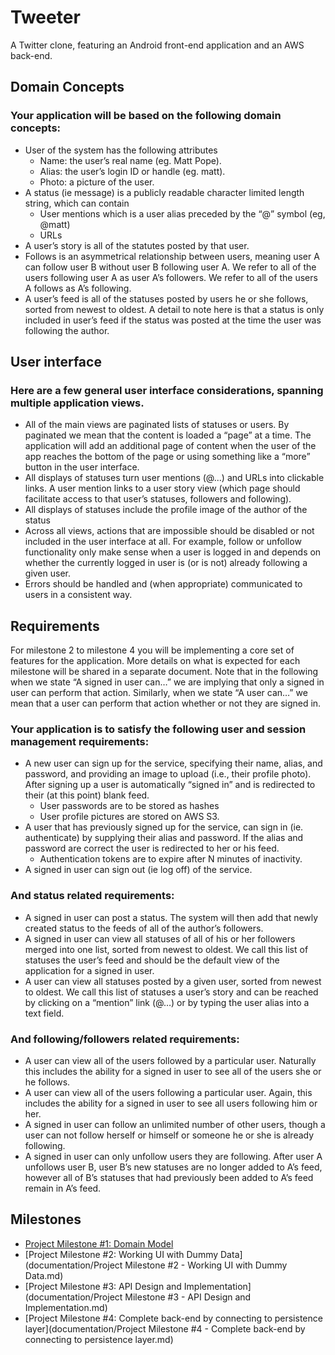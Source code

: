 # Tweeter
A Twitter clone, featuring an Android front-end application and an AWS back-end.

## Domain Concepts
### Your application will be based on the following domain concepts:
* User of the system has the following attributes
  * Name: the user’s real name (eg. Matt Pope).
  * Alias: the user’s login ID or handle (eg. matt).
  * Photo: a picture of the user.
* A status (ie message) is a publicly readable character limited length string, which can contain 
  * User mentions which is a user alias preceded by the “@” symbol (eg, @matt)
  * URLs
* A user’s story is all of the statutes posted by that user.
* Follows is an asymmetrical relationship between users, meaning user A can follow user B without user B following user A. We refer to all of the users following user A as user A’s followers. We refer to all of the users A follows as A’s following.
* A user’s feed is all of the statuses posted by users he or she follows, sorted from newest to oldest. A detail to note here is that a status is only included in user’s feed if the status was posted at the time the user was following the author. 

## User interface
### Here are a few general user interface considerations, spanning multiple application views.
* All of the main views are paginated lists of statuses or users. By paginated we mean that the content is loaded a “page” at a time. The application will add an additional page of content when the user of the app reaches the bottom of the page or using something like a “more” button in the user interface.
* All displays of statuses turn user mentions (@...) and URLs into clickable links. A user mention links to a user story view (which page should facilitate access to that user’s statuses, followers and following).
* All displays of statuses include the profile image of the author of the status
* Across all views, actions that are impossible should be disabled or not included in the user interface at all. For example, follow or unfollow functionality only make sense when a user is logged in and depends on whether the currently logged in user is (or is not) already following a given user.
* Errors should be handled and (when appropriate) communicated to users in a consistent way.

## Requirements
For milestone 2 to milestone 4 you will be implementing a core set of features for the application. More details on what is expected for each milestone will be shared in a separate document. Note that in the following when we state “A signed in user can…” we are implying that only a signed in user can perform that action. Similarly, when we state “A user can…” we mean that a user can perform that action whether or not they are signed in. 

### Your application is to satisfy the following user and session management requirements:
* A new user can sign up for the service, specifying their name, alias, and password, and providing an image to upload (i.e., their profile photo). After signing up a user is automatically “signed in” and is redirected to their (at this point) blank feed.
  * User passwords are to be stored as hashes
  * User profile pictures are stored on AWS S3.
* A user that has previously signed up for the service, can sign in (ie. authenticate) by supplying their alias and password. If the alias and password are correct the user is redirected to her or his feed.
  * Authentication tokens are to expire after N minutes of inactivity.
* A signed in user can sign out (ie log off) of the service.


### And status related requirements:
* A signed in user can post a status. The system will then add that newly created status to the feeds of all of the author’s followers.
* A signed in user can view all statuses of all of his or her followers merged into one list, sorted from newest to oldest. We call this list of statuses the user’s feed and should be the default view of the application for a signed in user.
* A user can view all statuses posted by a given user, sorted from newest to oldest. We call this list of statuses a user’s story and can be reached by clicking on a “mention” link (@…) or by typing the user alias into a text field.


### And following/followers related requirements:
* A user can view all of the users followed by a particular user. Naturally this includes the ability for a signed in user to see all of the users she or he follows.
* A user can view all of the users following a particular user. Again, this includes the ability for a signed in user to see all users following him or her.
* A signed in user can follow an unlimited number of other users, though a user can not follow herself or himself or someone he or she is already following.
* A signed in user can only unfollow users they are following. After user A unfollows user B, user B’s new statuses are no longer added to A’s feed, however all of B’s statuses that had previously been added to A’s feed remain in A’s feed.

## Milestones
* [Project Milestone #1: Domain Model](documentation/Project%20Milestone%20%231%20-%20Domain%20Model.md)
* [Project Milestone #2: Working UI with Dummy Data](documentation/Project Milestone #2 - Working UI with Dummy Data.md)
* [Project Milestone #3: API Design and Implementation](documentation/Project Milestone #3 - API Design and Implementation.md)
* [Project Milestone #4: Complete back-end by connecting to persistence layer](documentation/Project Milestone #4 - Complete back-end by connecting to persistence layer.md)